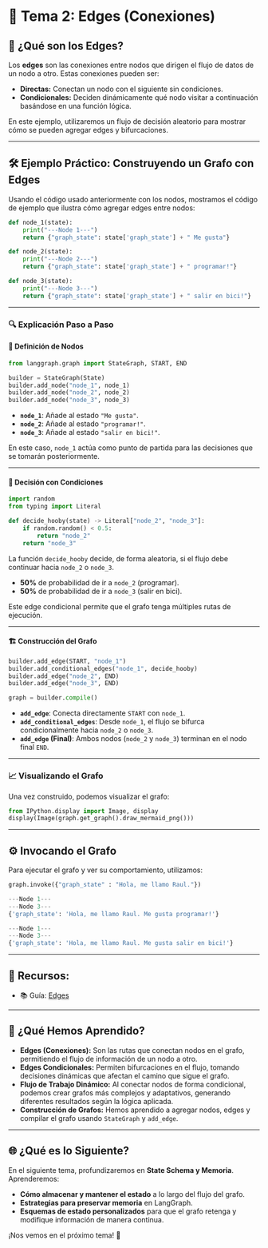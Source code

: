 # 🎯 Tema 2: Edges (Conexiones)

## 🧩 ¿Qué son los Edges?  
Los **edges** son las conexiones entre nodos que dirigen el flujo de datos de un nodo a otro. Estas conexiones pueden ser:  

- **Directas:** Conectan un nodo con el siguiente sin condiciones.  
- **Condicionales:** Deciden dinámicamente qué nodo visitar a continuación basándose en una función lógica.  

En este ejemplo, utilizaremos un flujo de decisión aleatorio para mostrar cómo se pueden agregar edges y bifurcaciones.  

---

## 🛠️ Ejemplo Práctico: Construyendo un Grafo con Edges  

Usando el código usado anteriormente con los nodos, mostramos el código de ejemplo que ilustra cómo agregar edges entre nodos:  

```python
def node_1(state):
    print("---Node 1---")
    return {"graph_state": state['graph_state'] + " Me gusta"}

def node_2(state):
    print("---Node 2---")
    return {"graph_state": state['graph_state'] + " programar!"}

def node_3(state):
    print("---Node 3---")
    return {"graph_state": state['graph_state'] + " salir en bici!"}
```

---

### 🔍 Explicación Paso a Paso  

#### 📌 Definición de Nodos  

```python
from langgraph.graph import StateGraph, START, END

builder = StateGraph(State)
builder.add_node("node_1", node_1)
builder.add_node("node_2", node_2)
builder.add_node("node_3", node_3)
```

- **`node_1`**: Añade al estado `"Me gusta"`.  
- **`node_2`**: Añade al estado `"programar!"`.  
- **`node_3`**: Añade al estado `"salir en bici!"`.  

En este caso, `node_1` actúa como punto de partida para las decisiones que se tomarán posteriormente.  

---

#### 🔄 Decisión con Condiciones  

```python
import random
from typing import Literal

def decide_hooby(state) -> Literal["node_2", "node_3"]:
    if random.random() < 0.5:
        return "node_2"
    return "node_3"
``` 


La función `decide_hooby` decide, de forma aleatoria, si el flujo debe continuar hacia `node_2` o `node_3`.  

- **50%** de probabilidad de ir a `node_2` (programar).  
- **50%** de probabilidad de ir a `node_3` (salir en bici).  

Este edge condicional permite que el grafo tenga múltiples rutas de ejecución.  

---

#### 🏗️ Construcción del Grafo  

```python
builder.add_edge(START, "node_1")
builder.add_conditional_edges("node_1", decide_hooby)
builder.add_edge("node_2", END)
builder.add_edge("node_3", END)

graph = builder.compile()
```  

- **`add_edge`**: Conecta directamente `START` con `node_1`.  
- **`add_conditional_edges`**: Desde `node_1`, el flujo se bifurca condicionalmente hacia `node_2` o `node_3`.  
- **`add_edge` (Final)**: Ambos nodos (`node_2` y `node_3`) terminan en el nodo final `END`.  

---

### 📈 Visualizando el Grafo  

Una vez construido, podemos visualizar el grafo:  

```python
from IPython.display import Image, display
display(Image(graph.get_graph().draw_mermaid_png()))
``` 

---

## ⚙️ Invocando el Grafo  

Para ejecutar el grafo y ver su comportamiento, utilizamos:  

```python
graph.invoke({"graph_state" : "Hola, me llamo Raul."})
```
```python title="Resultado 1"
---Node 1---
---Node 3---
{'graph_state': 'Hola, me llamo Raul. Me gusta programar!'}
```
```python title="Resultado 2"
---Node 1---
---Node 3---
{'graph_state': 'Hola, me llamo Raul. Me gusta salir en bici!'}
```

---

## 🔎 Recursos:

- :books: Guía: [Edges](https://langchain-ai.github.io/langgraph/concepts/low_level/#edges)

---

## 🧩 ¿Qué Hemos Aprendido?  

- **Edges (Conexiones):** Son las rutas que conectan nodos en el grafo, permitiendo el flujo de información de un nodo a otro.  
- **Edges Condicionales:** Permiten bifurcaciones en el flujo, tomando decisiones dinámicas que afectan el camino que sigue el grafo.  
- **Flujo de Trabajo Dinámico:** Al conectar nodos de forma condicional, podemos crear grafos más complejos y adaptativos, generando diferentes resultados según la lógica aplicada.  
- **Construcción de Grafos:** Hemos aprendido a agregar nodos, edges y compilar el grafo usando `StateGraph` y `add_edge`.  

---

## 🌐 ¿Qué es lo Siguiente?  

En el siguiente tema, profundizaremos en **State Schema y Memoria**. Aprenderemos:  
- **Cómo almacenar y mantener el estado** a lo largo del flujo del grafo.  
- **Estrategias para preservar memoria** en LangGraph.  
- **Esquemas de estado personalizados** para que el grafo retenga y modifique información de manera continua.  

¡Nos vemos en el próximo tema! 🚀  


